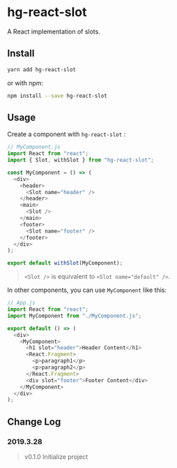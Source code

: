 # hg-react-slot

A React implementation of slots.

## Install

```bash
yarn add hg-react-slot
```

or with npm:

```bash
npm install --save hg-react-slot
```

## Usage

Create a component with `hg-react-slot` :

```js
// MyComponent.js
import React from "react";
import { Slot, withSlot } from "hg-react-slot";

const MyComponent = () => (
  <div>
    <header>
      <Slot name="header" />
    </header>
    <main>
      <Slot />
    </main>
    <footer>
      <Slot name="footer" />
    </footer>
  </div>
);

export default withSlot(MyComponent);
```

> `<Slot />` is equivalent to `<Slot name="default" />`.

In other components, you can use `MyComponent` like this:

```js
// App.js
import React from "react";
import MyComponent from "./MyComponent.js";

export default () => (
  <div>
    <MyComponent>
      <h1 slot="header">Header Content</h1>
      <React.Fragment>
        <p>paragraph1</p>
        <p>paragraph2</p>
      </React.Fragment>
      <div slot="footer">Footer Content</div>
    </MyComponent>
  </div>
);
```

## Change Log

### 2019.3.28

> v0.1.0 Initialize project
